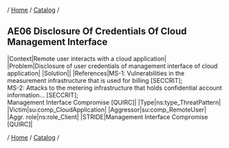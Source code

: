 / [Home](/acctp/) / [Catalog](/acctp/catalog/) /

## AE06 Disclosure Of Credentials Of Cloud Management Interface

|Context|Remote user interacts with a cloud application|
|Problem|Disclosure of user credentials of management interface of cloud application|
|Solution||
|References|MS-1: Vulnerabilities in the measurement infrastructure that is used for billing [SECCRIT];<br /> MS-2: Attacks to the metering infrastructure that holds confidential account information... [SECCRIT];<br /> Management Interface Compromise [QUIRC]|
|Type|ns:type_ThreatPattern|
|Victim|su:comp_CloudApplication|
|Aggressor|su:comp_RemoteUser|
|Aggr. role|ns:role_Client|
|STRIDE|Management Interface Compromise [QUIRC]|

/ [Home](/acctp/) / [Catalog](/acctp/catalog/) /
